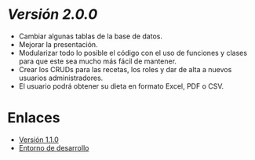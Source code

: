 # *Versión 2.0.0*
* Cambiar algunas tablas de la base de datos.
* Mejorar la presentación.
* Modularizar todo lo posible el código con el uso de funciones y clases para que este sea mucho más fácil de mantener.
* Crear los CRUDs para las recetas, los roles y dar de alta a nuevos usuarios administradores.
* El usuario podrá obtener su dieta en formato Excel, PDF o CSV.

# Enlaces
* [Versión 1.1.0](https://github.com/AlvaroCamposVega/autodieta-semanal/tree/desarrollo-v1.1.0)
* [Entorno de desarrollo](https://github.com/AlvaroCamposVega/autodieta-semanal/tree/desarrollo)
